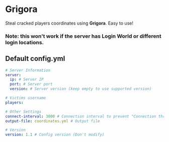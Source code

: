 # Grigora
Steal cracked players coordinates using **Grigora**. Easy to use!

### Note: this won't work if the server has Login World or different login locations.

## Default config.yml
```yml
# Server Information
server:
  ip: # Server IP
  port: # Server port
  version: # Server version (keep empty to use supported version)

# Victims username
players:

# Other Settings
connect-interval: 3000 # Connection interval to prevent "Connection throttled!"
output-file: coordinates.yml # Output file

# Version
version: 1.1 # Config version (Don't modify)
```
